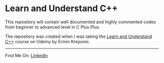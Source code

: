 # Learn and Understand C++

This repository will contain well documented and highly commented codes from beginner to advanced level in C Plus Plus.

The repository was created when I was taking the [Learn and Understand C++](https://www.udemy.com/learn-c-plus-plus-from-beginner-to-advanced/) course on Udemy by Ermin Kreponic.

------------------------------

Find Me On: [LinkedIn](https://in.linkedin.com/in/amitrajitbose)